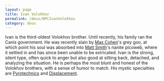 ```yaml
---
layout: page
title: Ivan Volokhov
permalink: /deus/NPCIvanVolokhov
category: deus
---
```

Ivan is the third-oldest Volokhov brother. Until recently, his family ran the Canis government. He was recently slain by [Max Cohen](CharPublicNate)'s grey goo, at which point his soul was absorbed into [Matt Smith](CharPublicJohn)'s nanite picoweb, where it settled in and has since been unable to be extricated. Ivan is the strong, silent type, often quick to anger but also good at sitting back, detached, and analyzing the situation. He is perhaps the most blunt and honest of the Volokhov brothers, with a sense of humor to match. His mystic specialties are [Pyrotechnics](/gaming/mystic/pyrotechics.html) and [Displacement](/gaming/mystic/displacement.html).
